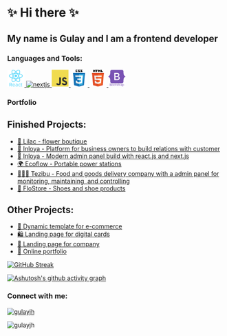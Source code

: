 <h1 align="left">✨ Hi there ✨</h1>
<h2 align="left">My name is Gulay and I am a frontend developer </h2>

<h3 align="left">Languages and Tools:</h3>
<p align="left">
  <a href="https://reactjs.org/" target="_blank" rel="noreferrer"> <img src="https://raw.githubusercontent.com/devicons/devicon/master/icons/react/react-original-wordmark.svg" alt="react" width="40" height="40"/> </a>
  <a href="https://nextjs.org/" target="_blank" rel="noreferrer"> <img src="https://cdn.worldvectorlogo.com/logos/nextjs-2.svg" alt="nextjs" width="40" height="40"/> </a> 
  <a href="https://developer.mozilla.org/en-US/docs/Web/JavaScript" target="_blank" rel="noreferrer"> <img src="https://raw.githubusercontent.com/devicons/devicon/master/icons/javascript/javascript-original.svg" alt="javascript" width="40" height="40"/> </a> 
  <a href="https://www.w3schools.com/css/" target="_blank" rel="noreferrer"> <img src="https://raw.githubusercontent.com/devicons/devicon/master/icons/css3/css3-original-wordmark.svg" alt="css3" width="40" height="40"/> </a> 
  <a href="https://www.w3.org/html/" target="_blank" rel="noreferrer"> <img src="https://raw.githubusercontent.com/devicons/devicon/master/icons/html5/html5-original-wordmark.svg" alt="html5" width="40" height="40"/> </a>
  <a href="https://getbootstrap.com" target="_blank" rel="noreferrer"> <img src="https://raw.githubusercontent.com/devicons/devicon/master/icons/bootstrap/bootstrap-plain-wordmark.svg" alt="bootstrap" width="40" height="40"/> </a> 
</p>
<h3 align="left">Portfolio</h3>
<h2>Finished Projects:</h2>
<ul> 
    <li><a href="https://www.lilac.az/" target="_blank">🌸 Lilac - flower boutique</a></li>
    <li><a href="https://www.inloya.com/" target="_blank">🚀 Inloya - Platform for business owners to build relations with customer</a></li>
    <li><a href="https://www.partner2.inloya.com/" target="_blank">🚀 Inloya - Modern admin panel build with react.js and next.js</a></li>
    <li><a href="https://www.ecoflow.az/" target="_blank">🌍 Ecoflow - Portable power stations</a></li>
    <li><a href="https://www.tezibu.az/" target="_blank">🚴🏻‍♀️ Tezibu - Food and goods delivery company with a admin panel for monitoring, maintaining, and controlling</a></li>
    <li><a href="https://www.flostore.az/" target="_blank">🥾 FloStore - Shoes and shoe products</a></li>
</ul>
<h2>Other Projects:</h2>
<ul>
    <li><a href="https://www.diet-store.vercel.app/" target="_blank">🛒 Dynamic template for e-commerce</a></li>
    <li><a href="https://www.walletinloya.vercel.app/" target="_blank">🛍️ Landing page for digital cards</a></li>
    <li><a href="https://www.all-in-one-ten.vercel.app/" target="_blank">📌 Landing page for company</a></li>
    <li><a href="https://www.gulayjh.vercel.app/" target="_blank">🎯 Online portfolio</a></li>
</ul>


[![GitHub Streak](http://github-readme-streak-stats.herokuapp.com?user=gulayjh&theme=tokyonight&date_format=M%20j%5B%2C%20Y%5D)](https://git.io/streak-stats)

[![Ashutosh's github activity graph](https://activity-graph.herokuapp.com/graph?username=gulayjh&theme=github)](https://github.com/ashutosh00710/github-readme-activity-graph)

<h3 align="left">Connect with me:</h3>
<p align="left">
<a href="https://linkedin.com/in/gulayjh" target="blank"><img align="center" src="https://raw.githubusercontent.com/rahuldkjain/github-profile-readme-generator/master/src/images/icons/Social/linked-in-alt.svg" alt="gulayjh" height="30" width="40" /></a>
</p>

<p align="left"> <img src="https://komarev.com/ghpvc/?username=gulayjh&label=Profile%20views&color=0e75b6&style=flat" alt="gulayjh" /> </p>
